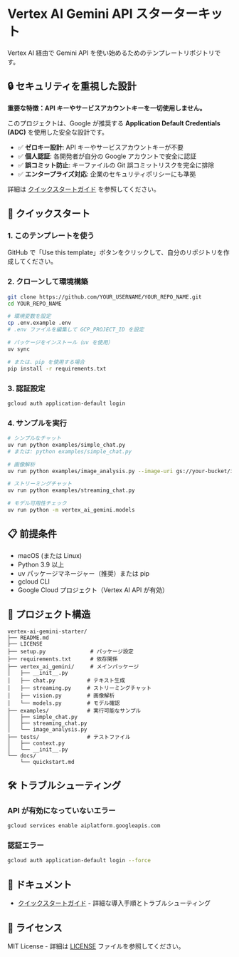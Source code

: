 # Vertex AI Gemini API スターターキット

Vertex AI 経由で Gemini API を使い始めるためのテンプレートリポジトリです。

## 🔒 セキュリティを重視した設計

**重要な特徴：API キーやサービスアカウントキーを一切使用しません。**

このプロジェクトは、Google が推奨する **Application Default Credentials (ADC)** を使用した安全な設計です。

- ✅ **ゼロキー設計**: API キーやサービスアカウントキーが不要
- ✅ **個人認証**: 各開発者が自分の Google アカウントで安全に認証
- ✅ **誤コミット防止**: キーファイルの Git 誤コミットリスクを完全に排除
- ✅ **エンタープライズ対応**: 企業のセキュリティポリシーにも準拠

詳細は [クイックスタートガイド](docs/quickstart.md) を参照してください。

## 🚀 クイックスタート

### 1. このテンプレートを使う

GitHub で「Use this template」ボタンをクリックして、自分のリポジトリを作成してください。

### 2. クローンして環境構築

```bash
git clone https://github.com/YOUR_USERNAME/YOUR_REPO_NAME.git
cd YOUR_REPO_NAME

# 環境変数を設定
cp .env.example .env
# .env ファイルを編集して GCP_PROJECT_ID を設定

# パッケージをインストール（uv を使用）
uv sync

# または、pip を使用する場合
pip install -r requirements.txt
```

### 3. 認証設定

```bash
gcloud auth application-default login
```

### 4. サンプルを実行

```bash
# シンプルなチャット
uv run python examples/simple_chat.py
# または: python examples/simple_chat.py

# 画像解析
uv run python examples/image_analysis.py --image-uri gs://your-bucket/image.jpg

# ストリーミングチャット
uv run python examples/streaming_chat.py

# モデル可用性チェック
uv run python -m vertex_ai_gemini.models
```

## 📋 前提条件

- macOS (または Linux)
- Python 3.9 以上
- uv パッケージマネージャー（推奨）または pip
- gcloud CLI
- Google Cloud プロジェクト（Vertex AI API が有効）

## 📁 プロジェクト構造

```text
vertex-ai-gemini-starter/
├── README.md
├── LICENSE
├── setup.py              # パッケージ設定
├── requirements.txt      # 依存関係
├── vertex_ai_gemini/     # メインパッケージ
│   ├── __init__.py
│   ├── chat.py          # テキスト生成
│   ├── streaming.py     # ストリーミングチャット
│   ├── vision.py        # 画像解析
│   └── models.py        # モデル確認
├── examples/            # 実行可能なサンプル
│   ├── simple_chat.py
│   ├── streaming_chat.py
│   └── image_analysis.py
├── tests/               # テストファイル
│   ├── context.py
│   └── __init__.py
└── docs/
    └── quickstart.md
```

## 🛠️ トラブルシューティング

### API が有効になっていないエラー

```bash
gcloud services enable aiplatform.googleapis.com
```

### 認証エラー

```bash
gcloud auth application-default login --force
```

## 📖 ドキュメント

- [クイックスタートガイド](docs/quickstart.md) - 詳細な導入手順とトラブルシューティング

## 📝 ライセンス

MIT License - 詳細は [LICENSE](LICENSE) ファイルを参照してください。
